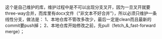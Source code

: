 这个是自己维护的库，维护过程中是不可以出现分支叉开，因为一旦叉开就要three-way合并，而库里有docx文件（“非文本不好合并”），所以必须只维护一条线性分支，做法是：
1、本地仓库不管改多改少，最后一定是clean而且最新的commit要push掉；
2、本地仓库开始修改之前，先pull（fetch_&_fast-forward merge）；